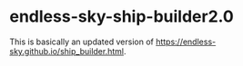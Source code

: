 # endless-sky-ship-builder2.0
This is basically an updated version of https://endless-sky.github.io/ship_builder.html.
